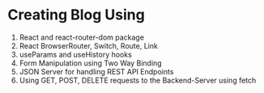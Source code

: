 # Creating Blog Using

1. React and react-router-dom package
2. React BrowserRouter, Switch, Route, Link
3. useParams and useHistory hooks
4. Form Manipulation using Two Way Binding
5. JSON Server for handling REST API Endpoints
6. Using GET, POST, DELETE requests to the Backend-Server using fetch
